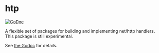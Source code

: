 # htp
[![GoDoc](https://godoc.org/github.com/arschles/flexwork?status.svg)](https://godoc.org/github.com/arschles/flexwork)

A flexible set of packages for building and implementing net/http handlers. This package is still experimental.

See [the Godoc](https://godoc.org/github.com/arschles/flexwork) for details.
